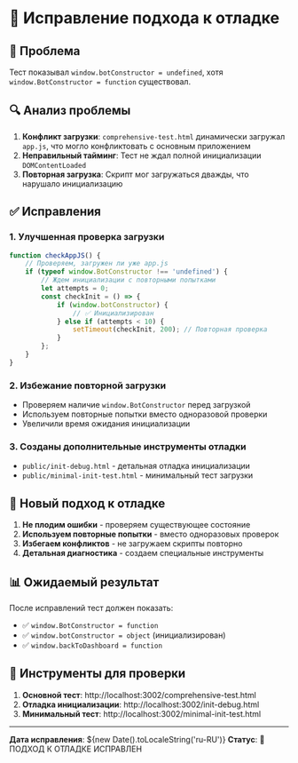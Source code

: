 # 🔧 Исправление подхода к отладке

## 🚨 Проблема
Тест показывал `window.botConstructor = undefined`, хотя `window.BotConstructor = function` существовал.

## 🔍 Анализ проблемы
1. **Конфликт загрузки**: `comprehensive-test.html` динамически загружал `app.js`, что могло конфликтовать с основным приложением
2. **Неправильный тайминг**: Тест не ждал полной инициализации `DOMContentLoaded`
3. **Повторная загрузка**: Скрипт мог загружаться дважды, что нарушало инициализацию

## ✅ Исправления

### 1. Улучшенная проверка загрузки
```javascript
function checkAppJS() {
    // Проверяем, загружен ли уже app.js
    if (typeof window.BotConstructor !== 'undefined') {
        // Ждем инициализации с повторными попытками
        let attempts = 0;
        const checkInit = () => {
            if (window.botConstructor) {
                // ✅ Инициализирован
            } else if (attempts < 10) {
                setTimeout(checkInit, 200); // Повторная проверка
            }
        };
    }
}
```

### 2. Избежание повторной загрузки
- Проверяем наличие `window.BotConstructor` перед загрузкой
- Используем повторные попытки вместо одноразовой проверки
- Увеличили время ожидания инициализации

### 3. Созданы дополнительные инструменты отладки
- `public/init-debug.html` - детальная отладка инициализации
- `public/minimal-init-test.html` - минимальный тест загрузки

## 🎯 Новый подход к отладке
1. **Не плодим ошибки** - проверяем существующее состояние
2. **Используем повторные попытки** - вместо одноразовых проверок
3. **Избегаем конфликтов** - не загружаем скрипты повторно
4. **Детальная диагностика** - создаем специальные инструменты

## 📊 Ожидаемый результат
После исправлений тест должен показать:
- ✅ `window.BotConstructor = function`
- ✅ `window.botConstructor = object` (инициализирован)
- ✅ `window.backToDashboard = function`

## 🔗 Инструменты для проверки
1. **Основной тест**: http://localhost:3002/comprehensive-test.html
2. **Отладка инициализации**: http://localhost:3002/init-debug.html
3. **Минимальный тест**: http://localhost:3002/minimal-init-test.html

---
**Дата исправления**: ${new Date().toLocaleString('ru-RU')}
**Статус**: 🔧 ПОДХОД К ОТЛАДКЕ ИСПРАВЛЕН